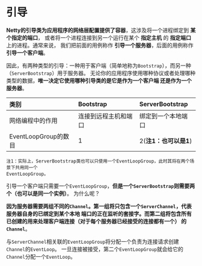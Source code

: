 引导
======================================================================
**Netty的引导类为应用程序的网络层配置提供了容器**，这涉及将一个进程绑定到 **某个指定的端口**，
或者将一个进程连接到另一个运行在某个 **指定主机** 的 **指定端口** 上的进程。通常来说，
我们把前面的用例称作 **引导一个服务器**，后面的用例称作 **引导一个客户端**。

因此，有两种类型的引导：一种用于客户端（简单地称为`Bootstrap`），而另一种（`ServerBootstrap`）用于服务器。
无论你的应用程序使用哪种协议或者处理哪种类型的数据，**唯一决定它使用哪种引导类的是它是作为一个客户端
还是作为一个服务器**。

| 类别 | Bootstrap | ServerBootstrap |
|:---------|:---------|:------------|
| 网络编程中的作用 | 连接到远程主机和端口 | 绑定到一个本地端口 |
| EventLoopGroup的数目 | 1 | 2(**注1：也可以是1**) |

```
注1：实际上，ServerBootstrap类也可以只使用一个EventLoopGroup，此时其将在两个场景下共用同一个
EventLoopGroup。
```

引导一个客户端只需要一个`EventLoopGroup`，**但是一个`ServerBootstrap`则需要两个（也可以是同一个实例）**。
为什么呢？

**因为服务器需要两组不同的`Channel`。第一组将只包含一个`ServerChannel`，代表服务器自身的已绑定到某个本地
端口的正在监听的套接字。而第二组将包含所有已创建的用来处理客户端连接（对于每个服务器已经接受的连接都有一个）
的`Channel`**。

与`ServerChannel`相关联的`EventLoopGroup`将分配一个负责为连接请求创建`Channel`的`EventLoop`。
一旦连接被接受，第二个`EventLoopGroup`就会给它的`Channel`分配一个`EventLoop`。

